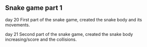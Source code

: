 ## Snake game part 1
day 20
First part of the snake game, created the snake body and its movements.

day 21
Second part of the snake game, created the snake body increasing/score and the collisions.

